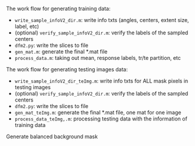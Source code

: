 The work flow for generating training data:

* `write_sample_infoV2_dir.m`: write info txts (angles, centers, extent size, label, etc)
* (optional) `verify_sample_infoV2_dir.m`: verify the labels of the sampled centers
* `dfm2.py`: write the slices to file
* `gen_mat.m`: generate the final *.mat file
* `process_data.m`: taking out mean, response labels, tr/te partition, etc

The work flow for generating testing images data:

* `write_sample_infoV2_dir_teImg.m`: write info txts for ALL mask pixels in testing images
* (optional) `verify_sample_infoV2_dir.m`: verify the labels of the sampled centers
* `dfm2.py`: write the slices to file
* `gen_mat_teImg.m`: generate the final *.mat file, one mat for one image
* `process_data_teImg,.m`: processing testing data with the information of training data

Generate balanced background mask